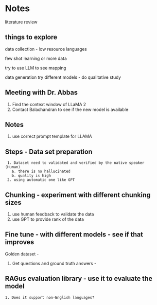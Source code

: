 
# Notes

literature review

## things to explore

data collection - low resource languages

few shot learning or more data

try to use LLM to see mapping

data generation try different models - do qualitative study


## Meeting with Dr. Abbas

1. Find the context window of LLaMA 2
2. Contact Balachandran to see if the new model is available


## Notes

1. use correct prompt template for LLAMA

## Steps - Data set preparation
     1. Dataset need to validated and verified by the native speaker (Human)
       a. there is no hallucinated
       b. quality is high
     2. using automatic one like GPT

## Chunking - experiment with different chunking sizes

1. use human feedback to validate the data
2. use GPT to provide rank of the data


## Fine tune - with different models - see if that improves

Golden dataset - 

1. Get questions and ground truth answers - 

## RAGus evaluation library - use it to evaluate the model
    1. Does it support non-English languages?  



